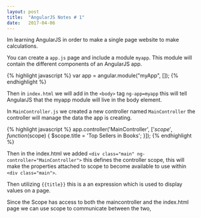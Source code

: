 ```yaml
---
layout: post
title:  "AngularJS Notes # 1"
date:   2017-04-06
---
```


Im learning AngularJS in order to make a single page website to make calculations.

You can create a `app.js` page and include a module `myapp`. This module will contain the different components of an AngularJS app.

{% highlight javascript %}
var app = angular.module("myApp", []);
{% endhighlight %}

Then in `index.html` we will add in the `<body>` tag `ng-app=myapp` this will tell AngularJS that the myapp module will live in the body element.

In `MainController.js` we created a new controller named `MainController` the controller will manage the data the app is creating.

{% highlight javascript %}
app.controller('MainController', ['$scope', function($scope) {
  $scope.title = 'Top Sellers in Books';
}]);
{% endhighlight %}

Then in the index.html we added `<div class="main" ng-controller="MainController">` this defines the controller scope, this will make the properties attached to scope to become available to use within `<div class="main">`.

Then utilizing `{{title}}` this is a an expression which is used to display values on a page.

Since the Scope has access to both the maincontroller and the index.html page we can use scope to communicate between the two, 
